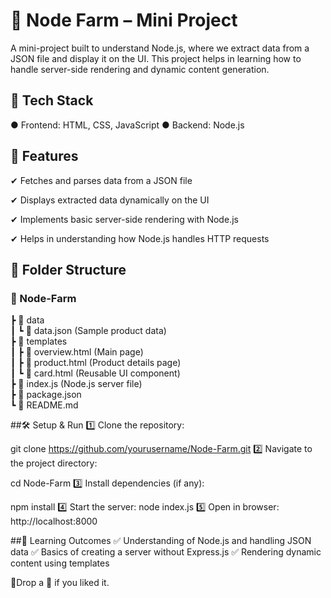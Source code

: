 # 🌱 Node Farm – Mini Project
A mini-project built to understand Node.js, where we extract data from a JSON file and display it on the UI. This project helps in learning how to handle server-side rendering and dynamic content generation.

## 🚀 Tech Stack
● Frontend: HTML, CSS, JavaScript
● Backend: Node.js

## 📌 Features
✔ Fetches and parses data from a JSON file

✔ Displays extracted data dynamically on the UI

✔ Implements basic server-side rendering with Node.js

✔ Helps in understanding how Node.js handles HTTP requests

## 📂 Folder Structure
### 📁 Node-Farm  
 ┣ 📂 data  
 ┃ ┗ 📜 data.json  (Sample product data)  
 ┣ 📂 templates  
 ┃ ┣ 📜 overview.html  (Main page)  
 ┃ ┣ 📜 product.html   (Product details page)  
 ┃ ┗ 📜 card.html      (Reusable UI component)  
 ┣ 📜 index.js        (Node.js server file)  
 ┣ 📜 package.json  
 ┗ 📜 README.md  

##🛠 Setup & Run
1️⃣ Clone the repository:

git clone https://github.com/yourusername/Node-Farm.git
2️⃣ Navigate to the project directory:

cd Node-Farm
3️⃣ Install dependencies (if any):

npm install
4️⃣ Start the server:
node index.js
5️⃣ Open in browser:
http://localhost:8000

##📢 Learning Outcomes
✅ Understanding of Node.js and handling JSON data
✅ Basics of creating a server without Express.js
✅ Rendering dynamic content using templates

🚀Drop a 💫 if you liked it.
